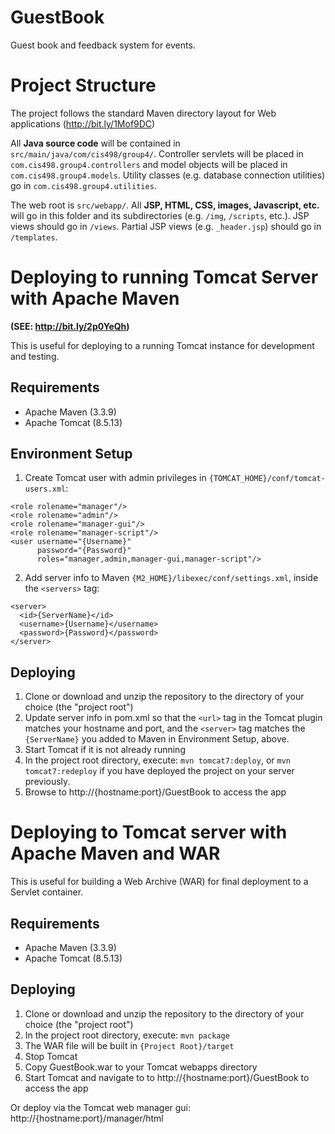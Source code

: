 # GuestBook
Guest book and feedback system for events.

# Project Structure
The project follows the standard Maven directory layout for Web applications (http://bit.ly/1Mof9DC)

All **Java source code** will be contained in `src/main/java/com/cis498/group4/`. Controller servlets will be placed in `com.cis498.group4.controllers` and model objects will be placed in `com.cis498.group4.models`. Utility classes (e.g. database connection utilities) go in `com.cis498.group4.utilities`.

The web root is `src/webapp/`. All **JSP, HTML, CSS, images, Javascript, etc.** will go in this folder and its subdirectories (e.g. `/img`, `/scripts`, etc.). JSP views should go in `/views`. Partial JSP views (e.g. `_header.jsp`) should go in `/templates`.

# Deploying to running Tomcat Server with Apache Maven
**(SEE: http://bit.ly/2p0YeQh)**

This is useful for deploying to a running Tomcat instance for development and testing.

## Requirements
- Apache Maven (3.3.9)
- Apache Tomcat (8.5.13)

## Environment Setup
1. Create Tomcat user with admin privileges in `{TOMCAT_HOME}/conf/tomcat-users.xml`:
```
<role rolename="manager"/>
<role rolename="admin"/>
<role rolename="manager-gui"/>
<role rolename="manager-script"/>
<user username="{Username}" 
      password="{Password}" 
      roles="manager,admin,manager-gui,manager-script"/>
```
2. Add server info to Maven `{M2_HOME}/libexec/conf/settings.xml`, inside the `<servers>` tag:
```
<server>
  <id>{ServerName}</id>
  <username>{Username}</username>
  <password>{Password}</password>
</server>
```

## Deploying
1. Clone or download and unzip the repository to the directory of your choice (the "project root")
2. Update server info in pom.xml so that the `<url>` tag in the Tomcat plugin matches your hostname and port, and the `<server>` tag matches the `{ServerName}` you added to Maven in Environment Setup, above.
3. Start Tomcat if it is not already running
4. In the project root directory, execute: `mvn tomcat7:deploy`, or `mvn tomcat7:redeploy` if you have deployed the project on your server previously.
5. Browse to http://{hostname:port}/GuestBook to access the app

# Deploying to Tomcat server with Apache Maven and WAR

This is useful for building a Web Archive (WAR) for final deployment to a Servlet container.

## Requirements
- Apache Maven (3.3.9)
- Apache Tomcat (8.5.13)

## Deploying
1. Clone or download and unzip the repository to the directory of your choice (the "project root")
2. In the project root directory, execute: `mvn package`
3. The WAR file will be built in `{Project Root}/target`
4. Stop Tomcat
5. Copy GuestBook.war to your Tomcat webapps directory
6. Start Tomcat and navigate to to http://{hostname:port}/GuestBook to access the app

Or deploy via the Tomcat web manager gui: http://{hostname:port}/manager/html
